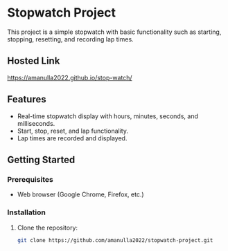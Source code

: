 # Stopwatch Project

This project is a simple stopwatch with basic functionality such as starting, stopping, resetting, and recording lap times.

## Hosted Link
https://amanulla2022.github.io/stop-watch/

## Features

- Real-time stopwatch display with hours, minutes, seconds, and milliseconds.
- Start, stop, reset, and lap functionality.
- Lap times are recorded and displayed.

## Getting Started

### Prerequisites

- Web browser (Google Chrome, Firefox, etc.)

### Installation

1. Clone the repository:

   ```bash
   git clone https://github.com/amanulla2022/stopwatch-project.git
